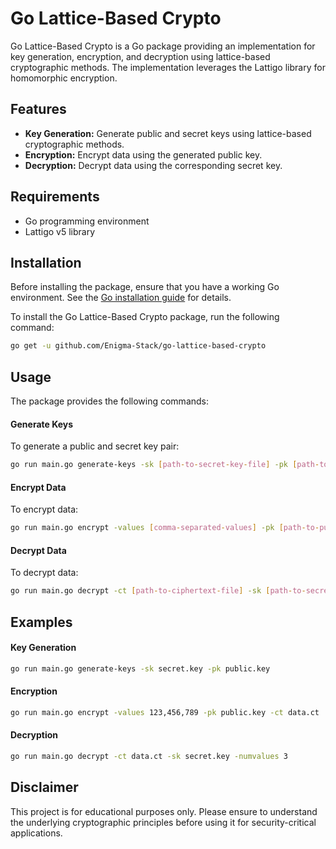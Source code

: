 # Go Lattice-Based Crypto

Go Lattice-Based Crypto is a Go package providing an implementation for key generation, encryption, and decryption using lattice-based cryptographic methods. The implementation leverages the Lattigo library for homomorphic encryption.

## Features

- **Key Generation:** Generate public and secret keys using lattice-based cryptographic methods.
- **Encryption:** Encrypt data using the generated public key.
- **Decryption:** Decrypt data using the corresponding secret key.

## Requirements

- Go programming environment
- Lattigo v5 library

## Installation

Before installing the package, ensure that you have a working Go environment. See the [Go installation guide](https://golang.org/doc/install) for details.

To install the Go Lattice-Based Crypto package, run the following command:

```bash
go get -u github.com/Enigma-Stack/go-lattice-based-crypto
```

## Usage
The package provides the following commands:

#### Generate Keys
To generate a public and secret key pair:
```bash
go run main.go generate-keys -sk [path-to-secret-key-file] -pk [path-to-public-key-file]
```

#### Encrypt Data
To encrypt data:

```bash
go run main.go encrypt -values [comma-separated-values] -pk [path-to-public-key-file] -ct [path-to-ciphertext-file]
```

#### Decrypt Data
To decrypt data:
```bash
go run main.go decrypt -ct [path-to-ciphertext-file] -sk [path-to-secret-key-file] -numvalues [number-of-values]
```

## Examples
#### Key Generation
```bash
go run main.go generate-keys -sk secret.key -pk public.key
```

#### Encryption
```bash
go run main.go encrypt -values 123,456,789 -pk public.key -ct data.ct
```

#### Decryption
```bash
go run main.go decrypt -ct data.ct -sk secret.key -numvalues 3
```

## Disclaimer
This project is for educational purposes only. Please ensure to understand the underlying cryptographic principles before using it for security-critical applications.
